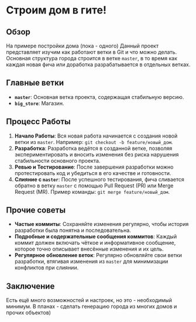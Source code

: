 # Строим дом в гите!

## Обзор

На примере постройки дома (пока - одного) 
Данный проект представляет изучим как работают ветки в Git и что можно делать.
Основная структура города строится в ветке `master`, в то время как каждая новая фича или доработка разрабатывается в отдельных ветках.

## Главные ветки

- **`master`**: Основная ветка проекта, содержащая стабильную версию.
- **`big_store`**: Магазин.

## Процесс Работы

1. **Начало Работы**: Вся новая работа начинается с создания новой ветки из `master`. Например: `git checkout -b feature/новый_дом`.
2. **Разработка**: Разработка ведётся в созданной ветке, позволяя экспериментировать и вносить изменения без риска нарушения стабильности основного проекта.
3. **Ревью и Тестирование**: После завершения разработки можно протестировать код и убедиться в его качестве и готовности.
4. **Слияние с `master`**: После успешного тестирования, фича сливается обратно в ветку `master` с помощью Pull Request (PR) или Merge Request (MR). Пример команды: `git merge feature/новый_дом`.

## Прочие советы

- **Частые коммиты**: Сохраняйте изменения регулярно, чтобы история разработки была понятна и последовательна.
- **Подробные и содержательные сообщения коммитов**: Каждый коммит должен включать чёткое и информативное сообщение, которое точно описывает внесённые изменения и их цель.
- **Регулярное обновление веток**: Регулярно обновляйте свои ветки разработки, втягивая изменения из `master` для минимизации конфликтов при слиянии.

## Заключение

Есть ещё много возможностей и настроек, но это - необходимый минимум.
В планах - сделать генерацию города из многих домов и прочих объектов)

